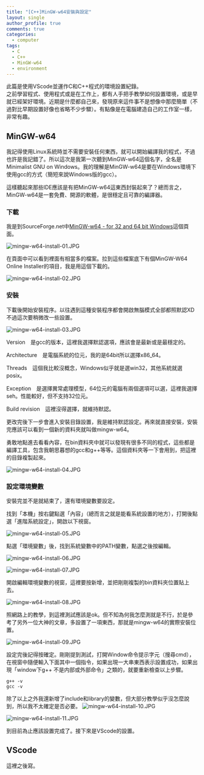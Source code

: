 ```yaml
---
title: "[C++]MinGW-w64安裝與設定"
layout: single
author_profile: true
comments: true
categories:
  - computer
tags:
  - C
  - C++
  - MinGW-w64
  - environment
---
```

此篇是使用VScode並運作C和C++程式的環境設置紀錄。  
之前學習程式、使用程式或是在工作上，都有人手把手教學如何設置環境，或是早就已經架好環境。近期是什麼都自己來，發現原來這件事不是想像中那麼簡單（不過對比早期設置好像也省略不少步驟）。有點像是在電腦建造自己的工作室一樣，非常有趣。

## MinGW-w64
我記得使用Linux系統時並不需要安裝任何東西，就可以開始編譯我的程式，不過也許是我記錯了。所以這次是我第一次聽到MinGW-w64這個名字，全名是Minimalist GNU on Windows。我的理解是MinGW-w64是要在Windows環境下使用gcc的方式（簡短來說Windows版的gcc）。

這樣聽起來那些IDE應該是有把MinGW-w64這東西封裝起來了？總而言之，MinGW-w64是一套免費、開源的軟體，是很穩定且可靠的編譯器。

### 下載
我是到SourceForge.net中[MinGW-w64 - for 32 and 64 bit Windows](https://sourceforge.net/projects/mingw-w64/files/mingw-w64/mingw-w64-release/)這個頁面。

![mingw-w64-install-01.JPG](https://raw.githubusercontent.com/alexmav04/alexmav04.github.io/master/_posts/computer/img/mingw-w64-install/mingw-w64-install-01.JPG)


在頁面中可以看到裡面有相當多的檔案。拉到這些檔案底下有個MinGW-W64 Online Installer的項目，我是用這個下載的。

![mingw-w64-install-02.JPG](https://raw.githubusercontent.com/alexmav04/alexmav04.github.io/master/_posts/computer/img/mingw-w64-install/mingw-w64-install-02.JPG)

### 安裝
下載後開始安裝程序。以往遇到這種安裝程序都會開啟無腦模式全部都照默認XD 不過這次要稍微改一些設置。

![mingw-w64-install-03.JPG](https://raw.githubusercontent.com/alexmav04/alexmav04.github.io/master/_posts/computer/img/mingw-w64-install/mingw-w64-install-03.JPG)

Version　是gcc的版本，這裡我選擇默認選項，應該會是最新或是最穩定的。

Architecture　是電腦系統的位元，我的是64bit所以選擇x86_64。

Threads　這個我比較沒概念，Windows似乎就是選win32，其他系統就選posix。

Exception　是選擇異常處理模型，64位元的電腦有兩個選項可以選，這裡我選擇seh。性能較好，但不支持32位元。

Build revision　這裡沒得選擇，就維持默認。

更改完後下一步會進入安裝目錄設置，我是維持默認設定。再來就直接安裝，安裝完應該可以看到一個新的資料夾就叫做mingw-w64。

勇敢地點進去看看內容，在bin資料夾中就可以發現有很多不同的程式，這些都是編譯工具，包含我朝思暮想的gcc和g++等等。這個資料夾等一下會用到，把這裡的目錄複製起來。

![mingw-w64-install-04.JPG](https://raw.githubusercontent.com/alexmav04/alexmav04.github.io/master/_posts/computer/img/mingw-w64-install/mingw-w64-install-04.JPG)

### 設定環境變數
安裝完並不是就結束了，還有環境變數要設定。

找到「本機」按右鍵點選「內容」（總而言之就是能看系統設置的地方），打開後點選「進階系統設定」，開啟以下視窗。

![mingw-w64-install-05.JPG](https://raw.githubusercontent.com/alexmav04/alexmav04.github.io/master/_posts/computer/img/mingw-w64-install/mingw-w64-install-05.JPG)

點選「環境變數」後，找到系統變數中的PATH變數，點選之後按編輯。

![mingw-w64-install-06.JPG](https://raw.githubusercontent.com/alexmav04/alexmav04.github.io/master/_posts/computer/img/mingw-w64-install/mingw-w64-install-06.JPG)

![mingw-w64-install-07.JPG](https://raw.githubusercontent.com/alexmav04/alexmav04.github.io/master/_posts/computer/img/mingw-w64-install/mingw-w64-install-07.JPG)

開啟編輯環境變數的視窗，這裡要按新增，並把剛剛複製的bin資料夾位置貼上去。

![mingw-w64-install-08.JPG](https://raw.githubusercontent.com/alexmav04/alexmav04.github.io/master/_posts/computer/img/mingw-w64-install/mingw-w64-install-08.JPG)

照網路上的教學，到這裡測試應該是ok。但不知為何我怎麼測就是不行，於是參考了另外一位大神的文章，多設置了一項東西，那就是mingw-w64的實際安裝位置。

![mingw-w64-install-09.JPG](https://raw.githubusercontent.com/alexmav04/alexmav04.github.io/master/_posts/computer/img/mingw-w64-install/mingw-w64-install-09.JPG)

設定完後記得按確定。剛剛提到測試，打開Window命令提示字元（搜尋cmd），在視窗中隨便輸入下面其中一個指令，如果出現一大串東西表示設置成功，如果出現「window下g++ 不是内部或外部命令」之類的，就要重新檢查以上步驟。
```
g++ -v
gcc -v
```

除了以上之外我還新增了include和library的變數，但大部分教學似乎沒怎麼說到，所以我不太確定是否必要。
![mingw-w64-install-10.JPG](https://raw.githubusercontent.com/alexmav04/alexmav04.github.io/master/_posts/computer/img/mingw-w64-install/mingw-w64-install-10.JPG)

![mingw-w64-install-11.JPG](https://raw.githubusercontent.com/alexmav04/alexmav04.github.io/master/_posts/computer/img/mingw-w64-install/mingw-w64-install-11.JPG)

到目前為止應該設置完成了。接下來是VScode的設置。

## VScode
這裡之後寫。




